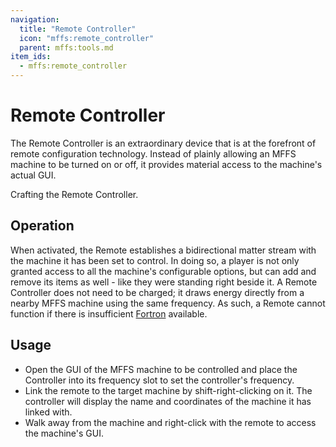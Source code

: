 ```yaml
---
navigation:
  title: "Remote Controller"
  icon: "mffs:remote_controller"
  parent: mffs:tools.md
item_ids:
  - mffs:remote_controller
---
```


# Remote Controller

<ItemImage id="mffs:remote_controller" />

The <Color id="dark_purple">Remote Controller</Color> is an extraordinary device that is at the forefront of remote configuration technology. Instead of plainly allowing an MFFS machine to be turned on or off, it provides material access to the machine's actual GUI.

Crafting the <Color id="dark_purple">Remote Controller</Color>.

<Recipe id="mffs:remote_controller" />

## Operation

When activated, the Remote establishes a bidirectional matter stream with the machine it has been set to control. In doing so, a player is not only granted access to all the machine's configurable options, but can add and remove its items as well - like they were standing right beside it. A <Color id="dark_purple">Remote Controller</Color> does not need to be charged; it draws energy directly from a nearby MFFS machine using the same frequency. As such, a Remote cannot function if there is insufficient [Fortron](../getting_started/fortron.md) available.

## Usage


- Open the GUI of the MFFS machine to be controlled and place the Controller into its frequency slot to set the controller's frequency. 
- Link the remote to the target machine by shift-right-clicking on it. The controller will display the name and coordinates of the machine it has linked with. 
- Walk away from the machine and right-click with the remote to access the machine's GUI.

